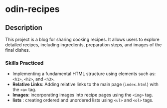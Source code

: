 # odin-recipes

## Description

This project is a blog for sharing cooking recipes. It allows users to explore detailed recipes, including ingredients, preparation steps, and images of the final dishes.

### Skills Practiced

- Implementing a fundamental HTML structure using elements such as: `<h1>`, `<h2>`, and `<h3>`.
- **Relative Links**: Adding relative links to the main page (`index.html`) with the `<a>` tag.	
- **Images**: incorporating images into recipe pages using the `<img>` tag.
- **lists** : creating ordered and unordered lists using `<ul>` and `<ol>` tags.
